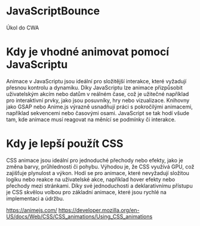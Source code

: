 # JavaScriptBounce
Úkol do CWA


# Kdy je vhodné animovat pomocí JavaScriptu

Animace v JavaScriptu jsou ideální pro složitější interakce, které vyžadují přesnou kontrolu a dynamiku. Díky JavaScriptu lze animace přizpůsobit uživatelským akcím nebo datům v reálném čase, což je užitečné například pro interaktivní prvky, jako jsou posuvníky, hry nebo vizualizace. Knihovny jako GSAP nebo Anime.js výrazně usnadňují práci s pokročilými animacemi, například sekvencemi nebo časovými osami. JavaScript se tak hodí všude tam, kde animace musí reagovat na měnící se podmínky či interakce.

# Kdy je lepší použít CSS

CSS animace jsou ideální pro jednoduché přechody nebo efekty, jako je změna barvy, průhlednosti či pohybu. Výhodou je, že CSS využívá GPU, což zajišťuje plynulost a výkon. Hodí se pro animace, které nevyžadují složitou logiku nebo reakce na uživatelské akce, například hover efekty nebo přechody mezi stránkami. Díky své jednoduchosti a deklarativnímu přístupu je CSS skvělou volbou pro základní animace, které jsou rychlé na implementaci a údržbu.


https://animejs.com/
https://developer.mozilla.org/en-US/docs/Web/CSS/CSS_animations/Using_CSS_animations
